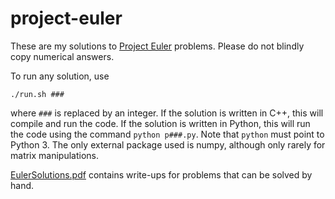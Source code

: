 # project-euler

These are my solutions to [Project Euler](https://projecteuler.net/) problems. 
Please do not blindly copy numerical answers.

To run any solution, use 
```
./run.sh ###
```
where `###` is replaced by an integer.
If the solution is written in C++, this will compile and run the code.
If the solution is written in Python, this will run the code using the command `python p###.py`.
Note that `python` must point to Python 3.
The only external package used is numpy, although only rarely for matrix manipulations.

[EulerSolutions.pdf](EulerSolutions.pdf)  contains write-ups for problems that can be solved by hand.
